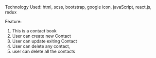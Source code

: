 Technology Used: html, scss, bootstrap, google icon, javaScript, react.js, redux

Feature: 
 1. This is a contact book
 2. User can create new Contact
 3. User can update exiting Contact
 4. User can delete any contact,
 5. user can delete all the contacts

